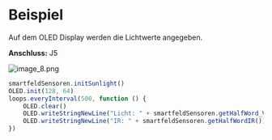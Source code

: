 # Beispiel

Auf dem OLED Display werden die Lichtwerte angegeben.

**Anschluss:** J5

![image_8.png](image_8.png)

````Javascript
smartfeldSensoren.initSunlight()
OLED.init(128, 64)
loops.everyInterval(500, function () {
    OLED.clear()
    OLED.writeStringNewLine("Licht: " + smartfeldSensoren.getHalfWord_Visible())
    OLED.writeStringNewLine("IR: " + smartfeldSensoren.getHalfWordIR())
})
````